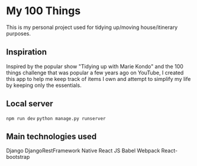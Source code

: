 # My 100 Things
This is my personal project used for tidying up/moving house/itinerary purposes.

## Inspiration
Inspired by the popular show "Tidying up with Marie Kondo" and the 100 things challenge that was popular a few years ago on YouTube, I created this app to help me keep track of items I own and attempt to simplify my life by keeping only the essentials.

## Local server
`npm run dev`
`python manage.py runserver`

## Main technologies used
Django
DjangoRestFramework
Native React JS
Babel
Webpack
React-bootstrap
